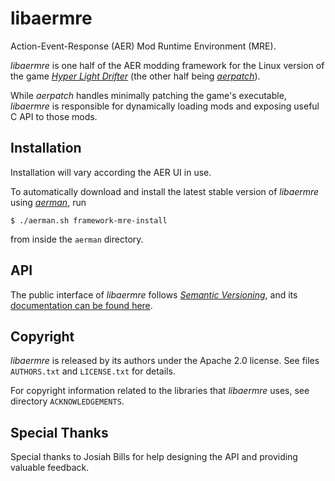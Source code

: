 # libaermre

Action-Event-Response (AER) Mod Runtime Environment (MRE).

*libaermre* is one half of the AER modding framework for the Linux version of
the game [*Hyper Light Drifter*](https://en.wikipedia.org/wiki/Hyper_Light_Drifter)
(the other half being [*aerpatch*](https://github.com/Foxbud/aerpatch)).

While *aerpatch* handles minimally patching the game's executable, *libaermre*
is responsible for dynamically loading mods and exposing useful C API to those
mods.

## Installation

Installation will vary according the AER UI in use.

To automatically download and install the latest stable version of *libaermre*
using [*aerman*](https://github.com/Foxbud/aerman), run

```shell
$ ./aerman.sh framework-mre-install
```

from inside the `aerman` directory.

## API

The public interface of *libaermre* follows [*Semantic Versioning*](https://semver.org/),
and its [documentation can be found here](https://fairburn.dev/aermre-api-docs/).

## Copyright

*libaermre* is released by its authors under the Apache 2.0 license.
See files `AUTHORS.txt` and `LICENSE.txt` for details.

For copyright information related to the libraries that *libaermre* uses,
see directory `ACKNOWLEDGEMENTS`.

## Special Thanks

Special thanks to Josiah Bills for help designing the API and providing valuable feedback.
